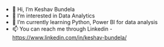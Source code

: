 - 👋 Hi, I’m Keshav Bundela
- 👀 I’m interested in Data Analytics
- 🌱 I’m currently learning Python, Power BI for data analysis
- 📫 You can reach me through Linkedin - https://www.linkedin.com/in/keshav-bundela/

<!---
keshav-bundela/keshav-bundela is a ✨ special ✨ repository because its `README.md` (this file) appears on your GitHub profile.
You can click the Preview link to take a look at your changes.
--->
